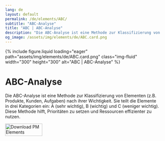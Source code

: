 ```yaml
---
lang: de
layout: default
permalink: /de/elements/ABC/
subtitle: "ABC-Analyse"
title: "ABC | ABC-Analyse"
description: "Die ABC-Analyse ist eine Methode zur Klassifizierung von Elementen (z.B. Produkte, Kunden, Aufgaben) nach ihrer Wichtigkeit. Sie teilt die Elemente in drei Kategorien ein: A (sehr wichtig), B (wichtig) und C (weniger wichtig). Diese Methode hilft, Prioritäten zu setzen und Ressourcen effizienter zu nutzen."
og_image: /assets/img/elements/de/ABC.card.png
---
```


{% include figure.liquid loading="eager" path="assets/img/elements/de/ABC.card.png" class="img-fluid" width="300" height="300" alt="ABC | ABC-Analyse" %}

# ABC-Analyse

Die ABC-Analyse ist eine Methode zur Klassifizierung von Elementen (z.B. Produkte, Kunden, Aufgaben) nach ihrer Wichtigkeit. Sie teilt die Elemente in drei Kategorien ein: A (sehr wichtig), B (wichtig) und C (weniger wichtig). Diese Methode hilft, Prioritäten zu setzen und Ressourcen effizienter zu nutzen.

<a href="https://apps.apple.com/app/apple-store/id6738084498?pt=127441684&ct=website&mt=8">
  <img src="{{ "assets/img/en/appstore.png" | relative_url }}" width="120" height="40" alt="Download PM Elements">
</a>
